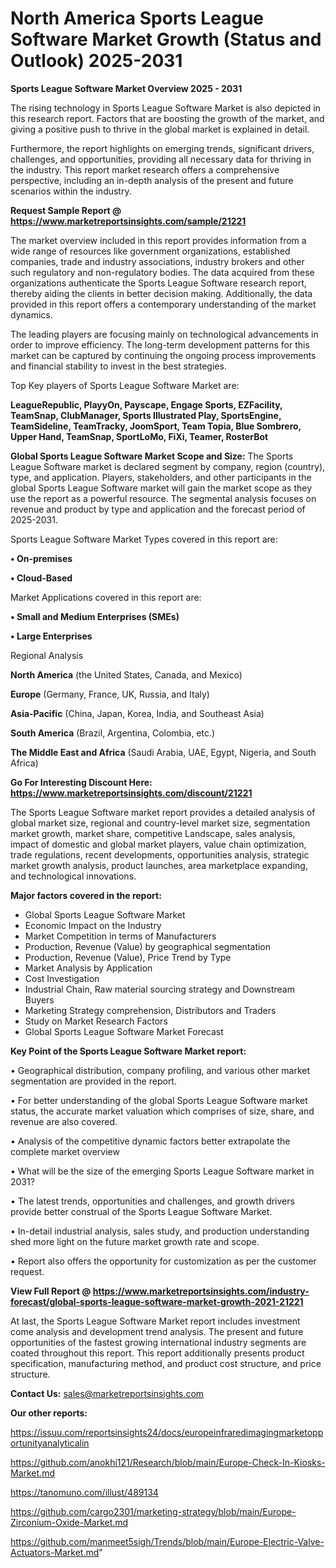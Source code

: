 # North America Sports League Software Market Growth (Status and Outlook) 2025-2031

<Strong> Sports League Software Market Overview 2025 - 2031</strong>

The rising technology in Sports League Software Market is also depicted in this research report. Factors that are boosting the growth of the market, and giving a positive push to thrive in the global market is explained in detail.

Furthermore, the report highlights on emerging trends, significant drivers, challenges, and opportunities, providing all necessary data for thriving in the industry. This report market research offers a comprehensive perspective, including an in-depth analysis of the present and future scenarios within the industry.

<strong>Request Sample Report @ <a href=https://www.marketreportsinsights.com/sample/21221>https://www.marketreportsinsights.com/sample/21221</a></strong>

The market overview included in this report provides information from a wide range of resources like government organizations, established companies, trade and industry associations, industry brokers and other such regulatory and non-regulatory bodies. The data acquired from these organizations authenticate the Sports League Software research report, thereby aiding the clients in better decision making. Additionally, the data provided in this report offers a contemporary understanding of the market dynamics.

The leading players are focusing mainly on technological advancements in order to improve efficiency. The long-term development patterns for this market can be captured by continuing the ongoing process improvements and financial stability to invest in the best strategies.

Top Key players of Sports League Software Market are:

<strong>LeagueRepublic, PlayyOn, Payscape, Engage Sports, EZFacility, TeamSnap, ClubManager, Sports Illustrated Play, SportsEngine, TeamSideline, TeamTracky, JoomSport, Team Topia, Blue Sombrero, Upper Hand, TeamSnap, SportLoMo, FiXi, Teamer, RosterBot</strong>

<strong><b>Global Sports League Software Market Scope and Size:</b></strong>
The Sports League Software market is declared segment by company, region (country), type, and application. Players, stakeholders, and other participants in the global Sports League Software market will gain the market scope as they use the report as a powerful resource. The segmental analysis focuses on revenue and product by type and application and the forecast period of 2025-2031.

Sports League Software Market Types covered in this report are:

<strong>• On-premises

• Cloud-Based</strong>

Market Applications covered in this report are:

<strong>• Small and Medium Enterprises (SMEs)

• Large Enterprises</strong> 

Regional Analysis

<strong>North America</strong> (the United States, Canada, and Mexico)

<strong>Europe</strong> (Germany, France, UK, Russia, and Italy)

<strong>Asia-Pacific</strong> (China, Japan, Korea, India, and Southeast Asia)

<strong>South America</strong> (Brazil, Argentina, Colombia, etc.)

<strong>The Middle East and Africa</strong> (Saudi Arabia, UAE, Egypt, Nigeria, and South Africa)

<strong>Go For Interesting Discount Here: <a href=https://www.marketreportsinsights.com/discount/21221>https://www.marketreportsinsights.com/discount/21221</a></strong>

The Sports League Software market report provides a detailed analysis of global market size, regional and country-level market size, segmentation market growth, market share, competitive Landscape, sales analysis, impact of domestic and global market players, value chain optimization, trade regulations, recent developments, opportunities analysis, strategic market growth analysis, product launches, area marketplace expanding, and technological innovations.

<strong><b>Major factors covered in the report:</b></strong>
<ul>
  <li>Global Sports League Software Market </li>
  <li>Economic Impact on the Industry</li>
  <li>Market Competition in terms of Manufacturers</li>
  <li>Production, Revenue (Value) by geographical segmentation</li>
  <li>Production, Revenue (Value), Price Trend by Type</li>
  <li>Market Analysis by Application</li>
  <li>Cost Investigation</li>
  <li>Industrial Chain, Raw material sourcing strategy and Downstream Buyers</li>
  <li>Marketing Strategy comprehension, Distributors and Traders</li>
  <li>Study on Market Research Factors</li>
  <li>Global Sports League Software Market Forecast</li>
</ul>

<strong><b>Key Point of the Sports League Software Market report:</b></strong>

• Geographical distribution, company profiling, and various other market segmentation are provided in the report.

• For better understanding of the global Sports League Software market status, the accurate market valuation which comprises of size, share, and revenue are also covered.

• Analysis of the competitive dynamic factors better extrapolate the complete market overview

• What will be the size of the emerging Sports League Software market in 2031?

• The latest trends, opportunities and challenges, and growth drivers provide better construal of the Sports League Software Market.

• In-detail industrial analysis, sales study, and production understanding shed more light on the future market growth rate and scope.

• Report also offers the opportunity for customization as per the customer request.

<strong><b>View Full Report @ <a href=https://www.marketreportsinsights.com/industry-forecast/global-sports-league-software-market-growth-2021-21221>https://www.marketreportsinsights.com/industry-forecast/global-sports-league-software-market-growth-2021-21221</a></b></strong>


At last, the Sports League Software Market report includes investment come analysis and development trend analysis. The present and future opportunities of the fastest growing international industry segments are coated throughout this report. This report additionally presents product specification, manufacturing method, and product cost structure, and price structure.

<strong>Contact Us:</strong>
sales@marketreportsinsights.com

<strong>Our other reports:</strong>

<a href=https://issuu.com/reportsinsights24/docs/europeinfraredimagingmarketopportunityanalyticalin>https://issuu.com/reportsinsights24/docs/europeinfraredimagingmarketopportunityanalyticalin</a>

<a href=https://github.com/anokhi121/Research/blob/main/Europe-Check-In-Kiosks-Market.md>https://github.com/anokhi121/Research/blob/main/Europe-Check-In-Kiosks-Market.md</a>

<a href=https://tanomuno.com/illust/489134>https://tanomuno.com/illust/489134</a>

<a href=https://github.com/cargo2301/marketing-strategy/blob/main/Europe-Zirconium-Oxide-Market.md>https://github.com/cargo2301/marketing-strategy/blob/main/Europe-Zirconium-Oxide-Market.md</a>

<a href=https://github.com/manmeet5sigh/Trends/blob/main/Europe-Electric-Valve-Actuators-Market.md>https://github.com/manmeet5sigh/Trends/blob/main/Europe-Electric-Valve-Actuators-Market.md</a>"
